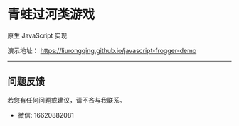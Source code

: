 # 青蛙过河类游戏

原生 JavaScript 实现

演示地址： https://liurongqing.github.io/javascript-frogger-demo

---

## 问题反馈

若您有任何问题或建议，请不吝与我联系。

- 微信: 16620882081
